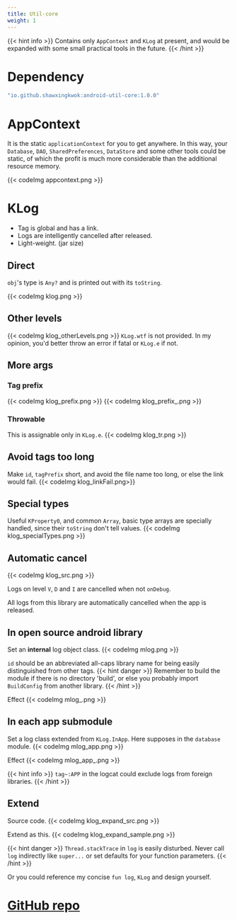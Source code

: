 ```yaml
---
title: Util-core
weight: 1
---
```


{{< hint info >}}
Contains only `AppContext` and `KLog` at present, 
and would be expanded with some small practical tools in the future.
{{< /hint >}}

# Dependency
```groovy
"io.github.shawxingkwok:android-util-core:1.0.0" 
```

# AppContext
It is the static `applicationContext` for you to get anywhere. In this way, your 
`Database`, `DAO`, `SharedPreferences`, `DataStore` and some other tools could be static, 
of which the profit is much more considerable than the additional resource memory. 

{{< codeImg appcontext.png >}}

# KLog
- Tag is global and has a link.
- Logs are intelligently cancelled after released. 
- Light-weight. (jar size)

## Direct
`obj`'s type is `Any?` and is printed out with its `toString`.

{{< codeImg klog.png >}}

## Other levels
{{< codeImg klog_otherLevels.png >}}
`KLog.wtf` is not provided. In my opinion, you'd better throw an error if fatal or `KLog.e` if not.

## More args
### Tag prefix
{{< codeImg klog_prefix.png >}} {{< codeImg klog_prefix_.png >}}

### Throwable
This is assignable only in `KLog.e`.
{{< codeImg klog_tr.png >}}

## Avoid tags too long
Make `id`, `tagPrefix` short, and avoid the file name too long, or else the link would fail.
{{< codeImg klog_linkFail.png>}}

## Special types
Useful `KProperty0`, and common `Array`, basic type arrays are specially handled, since their `toString` 
don't tell values. 
{{< codeImg klog_specialTypes.png >}}

## Automatic cancel
{{< codeImg klog_src.png >}}

Logs on level `V`, `D` and `I` are cancelled when not `onDebug`. 

All logs from this library are automatically cancelled when the app is released.

## In open source android library
Set an **internal** log object class. 
{{< codeImg mlog.png >}}

`id` should be an abbreviated all-caps library name for being easily distinguished from other tags.
{{< hint danger >}}
Remember to build the module if there is no directory 'build', or else you probably import `BuildConfig` from another
library.
{{< /hint >}}

Effect
{{< codeImg mlog_.png >}}

## In each app submodule
Set a log class extended from `KLog.InApp`. Here supposes in the `database` module.
{{< codeImg mlog_app.png >}}

Effect 
{{< codeImg mlog_app_.png >}}

{{< hint info >}}
`tag~:APP` in the logcat could exclude logs from foreign libraries. 
{{< /hint >}}

## Extend
Source code.
{{< codeImg klog_expand_src.png >}}

Extend as this.
{{< codeImg klog_expand_sample.png >}}

{{< hint danger >}}
`Thread.stackTrace` in `log` is easily disturbed. Never call `log` indirectly like `super...` or set defaults for 
your function parameters.
{{< /hint >}}

Or you could reference my concise `fun log`, `KLog` and design yourself.

# <a href="https://github.com/ShawxingKwok/AndroidUtil" target="_blank">GitHub repo</a>